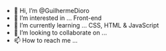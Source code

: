 - 👋 Hi, I’m @GuilhermeDioro
- 👀 I’m interested in ... Front-end
- 🌱 I’m currently learning ... CSS, HTML & JavaScript
- 💞️ I’m looking to collaborate on ...
- 📫 How to reach me ...

<!---
GuilhermeDioro/GuilhermeDioro is a ✨ special ✨ repository because its `README.md` (this file) appears on your GitHub profile.
You can click the Preview link to take a look at your changes.
--->
